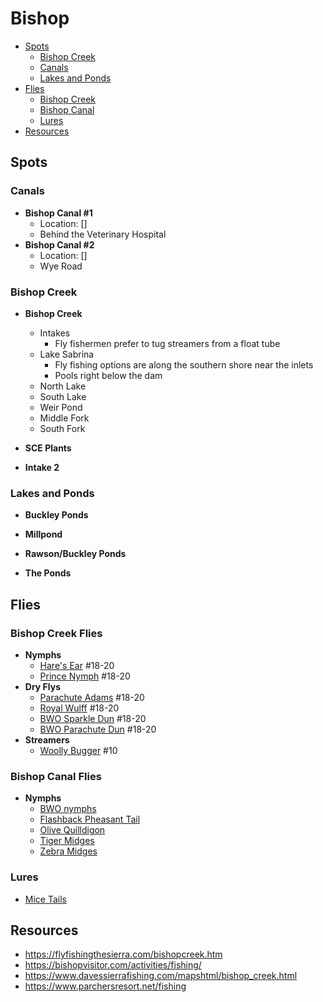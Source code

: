 # Bishop

- [Spots](#spots)
  - [Bishop Creek](#bishop-creek)
  - [Canals](#canals)
  - [Lakes and Ponds](#lakes-and-ponds)
- [Flies](#flies)
  - [Bishop Creek](#bishop-creek-flies)
  - [Bishop Canal](#bishop-canal-flies)
  - [Lures](#lures)
- [Resources](#resources)

## Spots

### Canals

- **Bishop Canal #1**
  - Location: []
  - Behind the Veterinary Hospital
- **Bishop Canal #2**
  - Location: []
  - Wye Road


### Bishop Creek

- **Bishop Creek**
  - Intakes
    - Fly fishermen prefer to tug streamers from a float tube
  - Lake Sabrina
    - Fly fishing options are along the southern shore near the inlets
    - Pools right below the dam
  - North Lake
  - South Lake
  - Weir Pond
  - Middle Fork
  - South Fork

- **SCE Plants**

- **Intake 2**

### Lakes and Ponds

- **Buckley Ponds**

- **Millpond**

- **Rawson/Buckley Ponds**

- **The Ponds**

## Flies

### Bishop Creek Flies

- **Nymphs**
  - [Hare's Ear](/img/hares-ear.jpg) #18-20
  - [Prince Nymph](/img/prince-nymph-beadhead.jpg) #18-20
- **Dry Flys**
  - [Parachute Adams](/img/parachute-adams.jpg) #18-20
  - [Royal Wulff](/img/royal-wulff.jpg) #18-20
  - [BWO Sparkle Dun](/img/sparkle-duns.jpg) #18-20
  - [BWO Parachute Dun](/img/bwo-parachute-dun.jpg) #18-20
- **Streamers**
  - [Woolly Bugger](/img/woolly-bugger.jpg) #10

### Bishop Canal Flies

- **Nymphs**
  - [BWO nymphs](/img/bwo-nymph.jpg)
  - [Flashback Pheasant Tail](/img/flashback-pheasant-tail.jpg)
  - [Olive Quilldigon](/img/olive-quilldigon.jpg)
  - [Tiger Midges](/img/tiger-midge.jpg)
  - [Zebra Midges](/img/zebra-midge.jpg)

### Lures

- [Mice Tails](/img/mice-tails.jpg)

## Resources

- <https://flyfishingthesierra.com/bishopcreek.htm>
- <https://bishopvisitor.com/activities/fishing/>
- <https://www.davessierrafishing.com/mapshtml/bishop_creek.html>
- <https://www.parchersresort.net/fishing>
